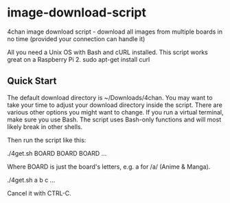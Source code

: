 # image-download-script
4chan image download script - download all images from multiple boards in no time (provided your connection can handle it)

All you need a Unix OS with Bash and cURL installed.
This script works great on a Raspberry Pi 2.
sudo apt-get install curl

Quick Start
-----------
The default download directory is ~/Downloads/4chan.
You may want to take your time to adjust your download directory inside the script. There are various other options you might want to change.
If you run a virtual terminal, make sure you use Bash. The script uses Bash-only functions and will most likely break in other shells.

Then run the script like this:

./4get.sh BOARD BOARD BOARD ...

Where BOARD is just the board's letters, e.g. a for /a/ (Anime & Manga).

./4get.sh a b c ...

Cancel it with CTRL-C.
